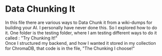 <h1>Data Chunking It</h1>
In this file there are various ways to Data Chunk it from a wiki-dumps for building your AI. I personally have never done this. So I explored how to do it.
One folder is the testing folder, where I am testing different ways to do it called : "Try Chunking It!" <br>
Once I structured my backend, and how I wanted it stored in my collection for ChromaDB, that code is in the file, "The Chunking I choose!"
